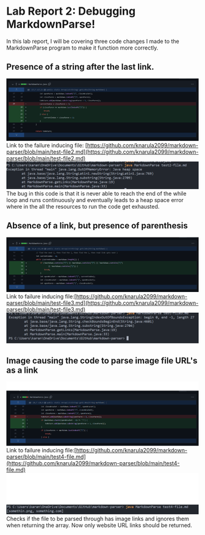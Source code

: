 # Lab Report 2: Debugging MarkdownParse!

In this lab report, I will be covering three code changes I made to the MarkdownParse program to make it function more correctly.

## Presence of a string after the last link.
![](correctionone.png)
Link to the failure inducing file: [https://github.com/knarula2099/markdown-parser/blob/main/test-file2.md](https://github.com/knarula2099/markdown-parser/blob/main/test-file2.md)
![](fail1.png)
The bug in this code is that it is never able to reach the end of the while loop and runs continuously and eventually leads to a heap space error where in the all the resources to run the code get exhausted.

## Absence of a link, but presence of parenthesis
![](correctiontwo.png)
Link to failure inducing file:[https://github.com/knarula2099/markdown-parser/blob/main/test-file3.md](https://github.com/knarula2099/markdown-parser/blob/main/test-file3.md)
![](fail2.png)

## Image causing the code to parse image file URL's as a link
![](correctionthree.png)
Link to failure inducing file:[https://github.com/knarula2099/markdown-parser/blob/main/test4-file.md](https://github.com/knarula2099/markdown-parser/blob/main/test4-file.md)
![](fail3.png)
Checks if the file to be parsed through has image links and ignores them when returning the array. Now only website URL links should be returned.


